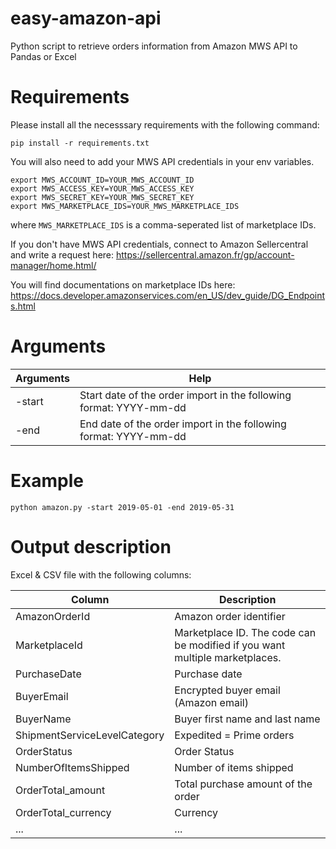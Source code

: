 # easy-amazon-api
Python script to retrieve orders information from Amazon MWS API to Pandas or Excel

# Requirements

Please install all the necesssary requirements with the following command:

```
pip install -r requirements.txt
```

You will also need to add your MWS API credentials in your env variables.

```
export MWS_ACCOUNT_ID=YOUR_MWS_ACCOUNT_ID
export MWS_ACCESS_KEY=YOUR_MWS_ACCESS_KEY
export MWS_SECRET_KEY=YOUR_MWS_SECRET_KEY
export MWS_MARKETPLACE_IDS=YOUR_MWS_MARKETPLACE_IDS
```

where `MWS_MARKETPLACE_IDS` is a comma-seperated list of marketplace IDs.

If you don't have MWS API credentials, connect to Amazon Sellercentral and write a request here: https://sellercentral.amazon.fr/gp/account-manager/home.html/

You will find documentations on marketplace IDs here: https://docs.developer.amazonservices.com/en_US/dev_guide/DG_Endpoints.html

# Arguments

Arguments       | Help
-------------   | -------------
-start          | Start date of the order import in the following format: YYYY-mm-dd
-end            | End date of the order import in the following format: YYYY-mm-dd

# Example

```
python amazon.py -start 2019-05-01 -end 2019-05-31
```

# Output description

Excel & CSV file with the following columns:

Column                        | Description
-------------                 | -------------
AmazonOrderId                 | Amazon order identifier
MarketplaceId                 | Marketplace ID. The code can be modified if you want multiple marketplaces.
PurchaseDate                  | Purchase date
BuyerEmail                    | Encrypted buyer email (Amazon email)
BuyerName                     | Buyer first name and last name
ShipmentServiceLevelCategory  | Expedited = Prime orders
OrderStatus                   | Order Status
NumberOfItemsShipped          | Number of items shipped
OrderTotal_amount             | Total purchase amount of the order
OrderTotal_currency           | Currency
...                           | ...
